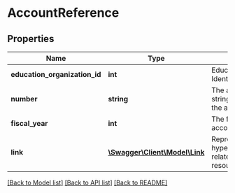 # AccountReference

## Properties
Name | Type | Description | Notes
------------ | ------------- | ------------- | -------------
**education_organization_id** | **int** | EducationOrganization Identity Column | [optional] 
**number** | **string** | The alpha-numeric string that identifies the account. | [optional] 
**fiscal_year** | **int** | The financial accounting year. | [optional] 
**link** | [**\Swagger\Client\Model\Link**](Link.md) | Represents a hyperlink to the related account resource. | [optional] 

[[Back to Model list]](../README.md#documentation-for-models) [[Back to API list]](../README.md#documentation-for-api-endpoints) [[Back to README]](../README.md)


